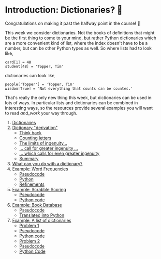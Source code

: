 # Introduction: Dictionaries? 📖

Congratulations on making it past the halfway point in the course! 💪

This week we consider dictionaries. Not the books of definitions that might be the first thing to come to your mind, but rather Python dictionaries which are a more convenient kind of list, where the index doesn't have to be a number, but can be other Python types as well. So where lists had to look like,

    card[1] = 48
    student[48] = 'Topper, Tim'

dictionaries can look like,

    people['Topper'] = 'Topper, Tim'
    wisdom[True] = 'Not everything that counts can be counted.'

That's really the only new thing this week, but dictionaries can be used in lots of ways. In particular lists and dictionaries can be combined in interesting ways, so the resources provide several examples you will want to read _and_work_ your way through.


1. [Dictionaries](01_Dictionaries.md)
1. [Dictionary
    "derivation"](02_Dictionary_derivation.md)
    -   [Think
        back](02_Dictionary_derivation.md#think-back)
    -   [Counting
        letters](02_Dictionary_derivation.md#counting-letters)
    -   [The limits of
        ingenuity\...](02_Dictionary_derivation.md#the-limits-of-ingenuity...)
    -   [\... call for greater ingenuity
        \...](02_Dictionary_derivation.md#call-for-greater-ingenuity-...)
    -   [\... which calls for even greater
        ingenuity](02_Dictionary_derivation.md#which-calls-for-even-greater-ingenuity)
    -   [Summary](02_Dictionary_derivation.md#summary)
1. [What can you do with a
    dictionary?](03_What_can_you_do_with_a_dictionary.md)
1. [Example: Word
    Frequencies](04_Example_word_frequencies.md)
    -   [Pseudocode](04_Example_word_frequencies.md#pseudocode)
    -   [Python](04_Example_word_frequencies.md#python)
    -   [Refinements](04_Example_word_frequencies.md#refinements)
1. [Example: Scrabble
    Scoring](05_Example_Scrabble_scoring.md)
    -   [Pseudocode](05_Example_Scrabble_scoring.md#pseudocode-1)
    -   [Python
        code](05_Example_Scrabble_scoring.md#python-code)
1. [Example: Book
    Database](06_Example_Book_database.md)
    -   [Pseudocode](06_Example_Book_database.md#pseudocode-2)
    -   [Translated into
        Python](06_Example_Book_database.md#translated-into-python)
1. [Example: A list of
    dictionaries](07_Example_A_list_of_dictionaries.md)
    -   [Problem
        1](07_Example_A_list_of_dictionaries.md#problem-1)
    -   [Pseudocode](07_Example_A_list_of_dictionaries.md#pseudocode-3)
    -   [Python
        code](07_Example_A_list_of_dictionaries.md#python-code-1)
    -   [Problem
        2](07_Example_A_list_of_dictionaries.md#problem-2)
    -   [Pseudocode](07_Example_A_list_of_dictionaries.md#pseudocode-4)
    -   [Python
        Code](07_Example_A_list_of_dictionaries.md#python-code-2)
